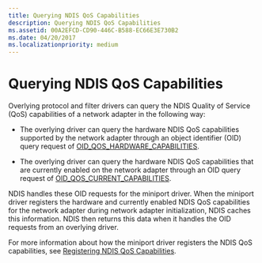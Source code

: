 ```yaml
---
title: Querying NDIS QoS Capabilities
description: Querying NDIS QoS Capabilities
ms.assetid: 00A2EFCD-CD90-446C-B588-EC66E3E730B2
ms.date: 04/20/2017
ms.localizationpriority: medium
---
```


# Querying NDIS QoS Capabilities


Overlying protocol and filter drivers can query the NDIS Quality of Service (QoS) capabilities of a network adapter in the following way:

-   The overlying driver can query the hardware NDIS QoS capabilities supported by the network adapter through an object identifier (OID) query request of [OID\_QOS\_HARDWARE\_CAPABILITIES](https://docs.microsoft.com/windows-hardware/drivers/network/oid-qos-hardware-capabilities).

-   The overlying driver can query the hardware NDIS QoS capabilities that are currently enabled on the network adapter through an OID query request of [OID\_QOS\_CURRENT\_CAPABILITIES](https://docs.microsoft.com/windows-hardware/drivers/network/oid-qos-current-capabilities).

NDIS handles these OID requests for the miniport driver. When the miniport driver registers the hardware and currently enabled NDIS QoS capabilities for the network adapter during network adapter initialization, NDIS caches this information. NDIS then returns this data when it handles the OID requests from an overlying driver.

For more information about how the miniport driver registers the NDIS QoS capabilities, see [Registering NDIS QoS Capabilities](registering-ndis-qos-capabilities.md).

 

 





